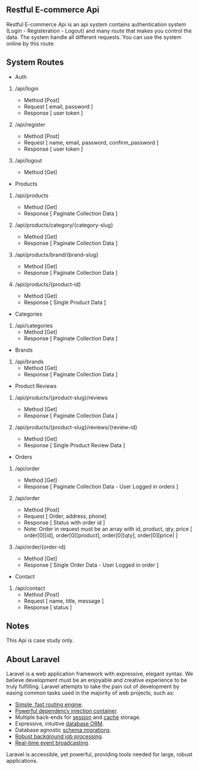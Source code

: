## Restful E-commerce Api

Restful E-commerce Api is an api system contains authentication system (Login - Registeration - Logout) and many route that makes you control the data. The system handle all different requests. You can use the system online by this route.

## System Routes

* Auth

1. /api/login
	* Method [Post]
	* Request [ email, password ]
	* Response [ user token ]

2. /api/register
	* Method [Post]
	* Request [ name, email, password, confirm_password ]
	* Response [ user token ]

3. /api/logout
	* Method [Get]

* Products

1. /api/products
	* Method [Get]
	* Response [ Paginate Collection Data ]

2. /api/products/category/{category-slug}
	* Method [Get]
	* Response [ Paginate Collection Data ]

3. /api/products/brand/{brand-slug}
	* Method [Get]
	* Response [ Paginate Collection Data ]

4. /api/products/{product-id}
	* Method [Get]
	* Response [ Single Product Data ]

* Categories

1. /api/categories
	* Method [Get]
	* Response [ Paginate Collection Data ]

* Brands

1. /api/brands
	* Method [Get]
	* Response [ Paginate Collection Data ]

* Product Reviews

1. /api/products/{product-slug}/reviews
	* Method [Get]
	* Response [ Paginate Collection Data ]

2. /api/products/{product-slug}/reviews/{review-id}
	* Method [Get]
	* Response [ Single Product Review Data ]

* Orders

1. /api/order
	* Method [Get]
	* Response [ Paginate Collection Data - User Logged in orders ]

2. /api/order
	* Method [Post]
	* Request [ Order, address, phone]
	* Response [ Status with order id ]
	* Note: Order in request must be an array with id, product, qty, price [ order[0][id], order[0][product], order[0][qty], order[0][price] ]

3. /api/order/{order-id}
	* Method [Get]
	* Response [ Single Order Data - User Logged in order ]

* Contact
1. /api/contact
	* Method [Post]
	* Request [ name, title, message ]
	* Response [ status ]

## Notes
This Api is case study only.

## About Laravel

Laravel is a web application framework with expressive, elegant syntax. We believe development must be an enjoyable and creative experience to be truly fulfilling. Laravel attempts to take the pain out of development by easing common tasks used in the majority of web projects, such as:

- [Simple, fast routing engine](https://laravel.com/docs/routing).
- [Powerful dependency injection container](https://laravel.com/docs/container).
- Multiple back-ends for [session](https://laravel.com/docs/session) and [cache](https://laravel.com/docs/cache) storage.
- Expressive, intuitive [database ORM](https://laravel.com/docs/eloquent).
- Database agnostic [schema migrations](https://laravel.com/docs/migrations).
- [Robust background job processing](https://laravel.com/docs/queues).
- [Real-time event broadcasting](https://laravel.com/docs/broadcasting).

Laravel is accessible, yet powerful, providing tools needed for large, robust applications.
